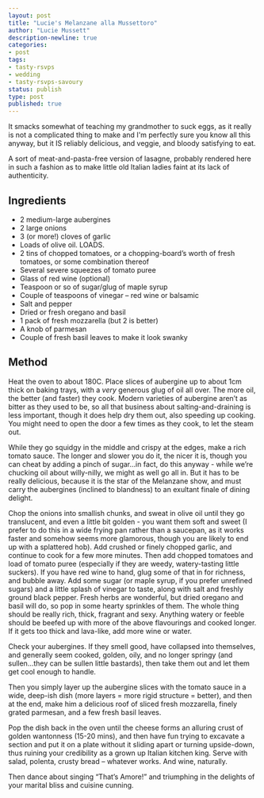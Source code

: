 ```yaml
---
layout: post
title: "Lucie's Melanzane alla Mussettoro"
author: "Lucie Mussett"
description-newline: true
categories:
- post
tags:
- tasty-rsvps
- wedding
- tasty-rsvps-savoury
status: publish
type: post
published: true
---
```


It smacks somewhat of teaching my grandmother to suck eggs, as it really is not a complicated thing to make and I'm perfectly sure you know all this anyway, but it IS reliably delicious, and veggie, and bloody satisfying to eat.

A sort of meat-and-pasta-free version of lasagne, probably rendered here in such a fashion as to make little old Italian ladies faint at its lack of authenticity.

## Ingredients

* 2 medium-large aubergines
* 2 large onions
* 3 (or more!) cloves of garlic
* Loads of olive oil. LOADS.
* 2 tins of chopped tomatoes, or a chopping-board’s worth of fresh tomatoes, or some combination thereof
* Several severe squeezes of tomato puree
* Glass of red wine (optional)
* Teaspoon or so of sugar/glug of maple syrup
* Couple of teaspoons of vinegar – red wine or balsamic
* Salt and pepper
* Dried or fresh oregano and basil
* 1 pack of fresh mozzarella (but 2 is better)
* A knob of parmesan
* Couple of fresh basil leaves to make it look swanky

## Method

Heat the oven to about 180C. Place slices of aubergine up to about 1cm thick on baking trays, with a *very* generous glug of oil all over. The more oil, the better (and faster) they cook. Modern varieties of aubergine aren’t as bitter as they used to be, so all that business about salting-and-draining  is less important, though it does help dry them out, also speeding up cooking. You might need to open the door a few times as they cook, to let the steam out.

While they go squidgy in the middle and crispy at the edges, make a rich tomato sauce. The longer and slower you do it, the nicer it is, though you can cheat by adding a pinch of sugar…in fact, do this anyway - while we’re chucking oil about willy-nilly, we might as well go all in. But it has to be really delicious, because it is the star of the Melanzane show, and must carry the aubergines (inclined to blandness) to an exultant finale of dining delight.

Chop the onions into smallish chunks, and sweat in olive oil until they go translucent, and even a little bit golden - you want them soft and sweet (I prefer to do this in a wide frying pan rather than a saucepan, as it works faster and somehow seems more glamorous, though you are likely to end up with a splattered hob). Add crushed or finely chopped garlic, and continue to cook for a few more minutes. Then add chopped tomatoes and load of tomato puree (especially if they are weedy, watery-tasting little suckers). If you have red wine to hand, glug some of that in for richness, and bubble away. Add some sugar (or maple syrup, if you prefer unrefined sugars) and a little splash of vinegar to taste, along with salt and freshly ground black pepper. Fresh herbs are wonderful, but dried oregano and basil will do, so pop in some hearty sprinkles of them. The whole thing should be really rich, thick, fragrant and sexy. Anything watery or feeble should be beefed up with more of the above flavourings and cooked longer. If it gets too thick and lava-like, add more wine or water.

Check your aubergines. If they smell good, have collapsed into themselves, and generally seem cooked, golden, oily, and no longer springy (and sullen…they can be sullen little bastards), then take them out and let them get cool enough to handle.

Then you simply layer up the aubergine slices with the tomato sauce in a wide, deep-ish dish (more layers = more rigid structure = better), and then at the end, make him a delicious roof of sliced fresh mozzarella, finely grated parmesan, and a few fresh basil leaves.

Pop the dish back in the oven until the cheese forms an alluring crust of golden wantonness (15-20 mins), and then have fun trying to excavate a section and put it on a plate without it sliding apart or turning upside-down, thus ruining your credibility as a grown up Italian kitchen king.  Serve with salad, polenta, crusty bread – whatever works. And wine, naturally.

Then dance about singing “That’s Amore!” and triumphing in the delights of your marital bliss and cuisine cunning.
